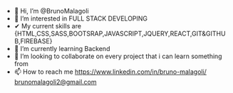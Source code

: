- 👋 Hi, I’m @BrunoMalagoli
- 👀 I’m interested in FULL STACK DEVELOPING
- ✔  My current skills are {HTML,CSS,SASS,BOOTSRAP,JAVASCRIPT,JQUERY,REACT,GIT&GITHUB,FIREBASE}
- 🌱 I’m currently learning Backend
- 💞️ I’m looking to collaborate on every project that i can learn something from
- 📫 How to reach me 
https://www.linkedin.com/in/bruno-malagoli/
brunomalagoli2@gmail.com
